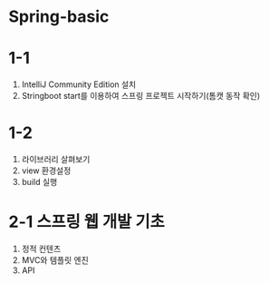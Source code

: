 # Spring-basic

# 1-1 
1. IntelliJ Community Edition 설치 
2. Stringboot start를 이용하여 스프링 프로젝트 시작하기(톰캣 동작 확인)

# 1-2
1. 라이브러리 살펴보기
2. view 환경설정 
3. build 실행

# 2-1 스프링 웹 개발 기초
1. 정적 컨텐츠
2. MVC와 템플릿 엔진
3. API